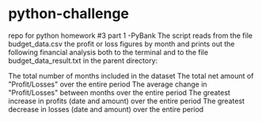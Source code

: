 # python-challenge
repo for python homework #3
part 1 -PyBank The script reads from the file budget_data.csv the profit or loss figures by month and prints out the following financial analysis both to the terminal and to the file budget_data_result.txt in the parent directory:

The total number of months included in the dataset
The total net amount of "Profit/Losses" over the entire period
The average change in "Profit/Losses" between months over the entire period
The greatest increase in profits (date and amount) over the entire period
The greatest decrease in losses (date and amount) over the entire period

